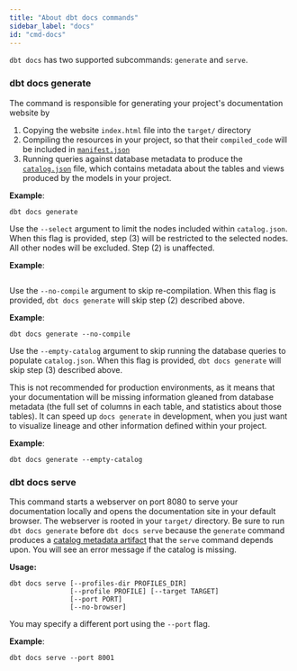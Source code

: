 ```yaml
---
title: "About dbt docs commands"
sidebar_label: "docs"
id: "cmd-docs"
---
```


`dbt docs` has two supported subcommands: `generate` and `serve`.

### dbt docs generate

The command is responsible for generating your project's documentation website by

1. Copying the website `index.html` file into the `target/` directory 
2. Compiling the resources in your project, so that their `compiled_code` will be included in [`manifest.json`](/reference/artifacts/manifest-json)
3. Running queries against database metadata to produce the [`catalog.json`](/reference/artifacts/catalog-json) file, which contains metadata about the tables and <Term id="view">views</Term> produced by the models in your project.

**Example**:
```
dbt docs generate
```

<VersionBlock firstVersion="1.7">

Use the `--select` argument to limit the nodes included within `catalog.json`. When this flag is provided, step (3) will be restricted to the selected nodes. All other nodes will be excluded. Step (2) is unaffected.

**Example**:
```dbt docs generate --select +orders
```

</VersionBlock>


Use the `--no-compile` argument to skip re-compilation. When this flag is provided, `dbt docs generate` will skip step (2) described above.

**Example**:
```
dbt docs generate --no-compile
```

<VersionBlock firstVersion="1.6">

Use the `--empty-catalog` argument to skip running the database queries to populate `catalog.json`. When this flag is provided, `dbt docs generate` will skip step (3) described above.

This is not recommended for production environments, as it means that your documentation will be missing information gleaned from database metadata (the full set of columns in each table, and statistics about those tables). It can speed up `docs generate` in development, when you just want to visualize lineage and other information defined within your project.

**Example**:
```
dbt docs generate --empty-catalog
```

</VersionBlock>

### dbt docs serve
This command starts a webserver on port 8080 to serve your documentation locally and opens the documentation site in your default browser. The webserver is rooted in your `target/` directory. Be sure to run `dbt docs generate` before `dbt docs serve` because the  `generate` command produces a [catalog metadata artifact](/reference/artifacts/catalog-json) that the `serve` command depends upon. You will see an error message if the catalog is missing.  

**Usage:**
```
dbt docs serve [--profiles-dir PROFILES_DIR]
               [--profile PROFILE] [--target TARGET]
               [--port PORT]
               [--no-browser]
```

You may specify a different port using the `--port` flag.

**Example**:
```
dbt docs serve --port 8001
```
